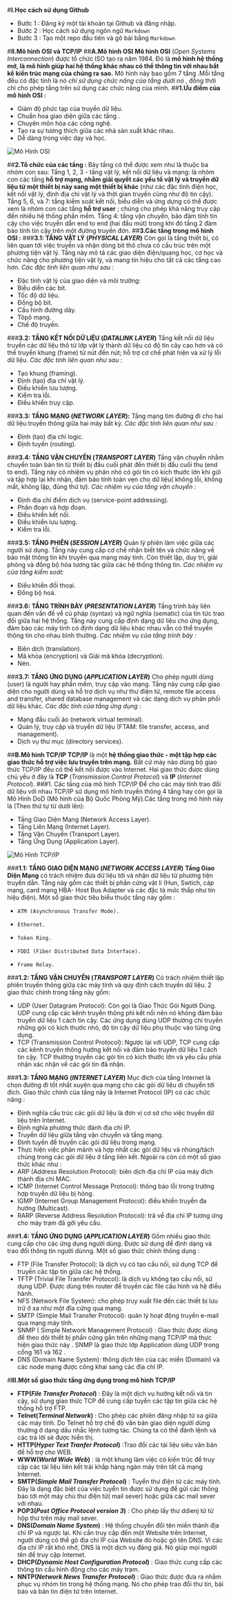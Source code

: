 
#**I.Học cách sử dụng Github**
* Bước 1 : Đăng ký một tài khoản tại Github và đăng nhập.
* Bước 2 : Học cách sử dụng ngôn ngữ `Markdown`
* Bước 3 : Tạo một repo đầu tiên và gõ bài bằng `Markdown`

#**II.Mô hình OSI và TCP/IP**
##**A.Mô hình OSI**
**Mô hình OSI** (*Open Systems Interconnection*) được tổ chức ISO tạo ra năm 1984. Đó là **mô hình hệ thống mở, là mô hình giúp hai hệ thống khác nhau có thể thông tin với nhau bất kể kiến trúc mạng của chúng ra sao.** Mô hình này bao gồm 7 tầng .Mỗi tầng đều có đặc tính là nó *chỉ sử dụng chức năng của tầng dưới nó* , đồng thời chỉ cho phép tầng trên sử dụng các chức năng của mình.
##**1.Ưu điểm của mô hình OSI :**
* Giảm độ phức tạp của truyền dữ liệu.
* Chuẩn hoa giao diện giữa các tầng .
* Chuyên môn hóa các công nghệ.
* Tạo ra sự tương thích giữa các nhà sản xuất khác nhau.
* Dễ dàng trong việc dạy và học.

![Mô Hình OSI](http://1.bp.blogspot.com/-dEPOLAvxsek/UzQcvDS44KI/AAAAAAAAACw/c_Fxrkuul7k/s1600/Osi-model-jb.png)

##**2.Tổ chức của các tầng :**
Bảy tầng có thể được xem như là thuộc ba nhóm con sau: Tầng 1, 2, 3 - tầng vật lý, kết nối dữ liệu và mạng: là nhóm con các tầng **hỗ trợ mạng, nhằm giải quyết các yếu tố vật lý và truyền dữ liệu từ một thiết bị này sang một thiết bị khác** (như các đặc tính điện học, kết nối vật lý, định địa chỉ vật lý và thời gian truyền cũng như độ tin cậy). Tầng 5, 6, và 7: tầng kiểm soát kết nối, biểu diễn và ứng dựng có thể được xem là nhóm con các tầng **hỗ trợ user** ; chúng cho phép khả năng truy cập đến nhiều hệ thống phần mềm. Tầng  4: tầng vận chuyển, bảo đảm tính tin cậy cho việc truyền dẫn end to end (hai đầu mút) trong khi đó tầng 2 đảm bảo tính tin cậy trên một đường truyền đơn.
##**3.Các tầng trong mô hình OSI :**
###**3.1: TẦNG VẬT LÝ (*PHYSICAL LAYER*)**
Còn gọi là tầng thiết bị, có liên quan tới việc truyền và nhận dòng bit thô chưa có cấu trúc trên một phương tiện vật lý. Tầng này mô tả các giao diện điện/quang học, cơ học và chức năng cho phương tiện vật lý, và mang tín hiệu cho tất cả các tầng cao hơn.
   *Các đặc tính liên quan như sau :*
- Đặc tính vật lý của giao diện và môi trường: 
- Biểu diễn các bit.
- Tốc độ dữ liệu.
- Đồng bộ  bit.
- Cấu hình đường dây.
- Tôpô mạng.
- Chế độ truyền.
 
###**3.2: TẦNG KẾT NỐI DỮ LIỆU (*DATALINK LAYER*)**
Tầng kết nối dữ liệu truyền các dữ liệu thô từ lớp vật lý thành dữ liệu có độ tin cây cao hơn và có thể truyền khung (frame) từ nút đến nút; hỗ trợ cơ chế phát hiện và xử lý lỗi dữ liệu. 
   *Các đặc tính liên quan như sau :*
- Tạo khung (framing). 
-	Định (tạo) địa chỉ vật lý.
-	Điều khiển lưu lượng.
-	Kiểm tra lỗi.
-	Điều khiển truy cập.

###**3.3: TẦNG MẠNG (*NETWORK LAYER*):**
Tầng mạng tìm đường đi cho hai dữ liệu truyền thông giữa hai máy bất kỳ. 
   *Các đặc tính liên quan như sau :*
-	Định (tạo) địa chỉ logic.
-	Định tuyến (routing).

###**3.4: TẦNG VẬN CHUYỂN (*TRANSPORT LAYER*)**
Tầng vận chuyển nhằm chuyển toàn bản tin từ thiết bị đầu cuối phát đến thiết bị đầu cuối thu (end to end). Tầng này có nhiệm vụ phân nhỏ có gói tin có kích thước lớn khi gửi và tập hợp lại khi nhận, đảm bảo tính toàn vẹn cho dữ liệu( không lỗi, không mất, không lặp, đúng thứ tự). 
   *Các nhiệm vụ của tầng vận chuyển :*
-    Định địa chỉ điểm dịch vụ (service-point addressing).
-    Phân đoạn và hợp đoạn.
-	Điều khiển kết nối. 
-	Điều khiển lưu lượng.
-	Kiểm tra lỗi.

###**3.5: TẦNG PHIÊN (*SESSION LAYER*)**
Quản lý phiên làm việc giữa các người sử dụng. Tầng này cung cấp cơ chế nhận biết tên và chức năng về bảo mật thông tin khi truyền qua mạng máy tính. Còn thiết lập, duy trì, giải phóng và đồng bộ hóa tương tác giữa các hệ thống thông tin.
   *Các nhiệm vụ của tầng kiểm soát:*
-	Điều khiển đối thoại.
-	Đồng bộ hoá.

###**3.6: TẦNG TRÌNH BÀY (*PRESENTATION LAYER*)**
Tầng trình bày liên quan đến vấn đề về cú pháp (syntax) và ngữ nghĩa (sematic) của tin tức trao đổi giữa hai hệ thống. Tầng này cung cấp định dạng dữ liệu cho ứng dụng, đảm bảo các máy tính có định dạng dữ liệu khác nhau vẫn có thể truyền thông tin cho nhau bình thường.
   *Các nhiệm vụ của tầng trình bày :*
-	Biên dịch (translation).
-    Mã khóa (encryption) và Giải mã khóa (decryption). 
-	Nén.

###**3.7: TẦNG ỨNG DỤNG (*APPLICATION LAYER*)**
Cho phép người dùng (user) là người hay phần mềm, truy cập vào mạng. Tầng này cung cấp giao diện cho người dùng và hỗ trợ dịch vụ như thư điện tử, remote file access and transfer, shared database management và các dạng dịch vụ phân phối dữ liệu khác.
   *Các đặc tính của tầng ứng dụng :*
-	Mạng đầu cuối ảo (network virtual terminal).
-	Quản lý, truy cập và truyền dữ liệu (FTAM: file transfer, access, and management).
-    Dịch vụ thư mục (directory services).

##**B.Mô hình TCP/IP**
**TCP/IP** là một **hệ thống giao thức - một tập hợp các giao thức hỗ trợ việc lưu truyền trên mạng.** Bất cứ máy nào dùng bộ giao thức TCP/IP đều có thể kết nối được vào Internet. Hai giao thức được dùng chủ yếu ở đây là **TCP** (*Transmission Control Protocol*) và **IP** (*Internet Protocol*). 
###1. Các tầng của mô hình TCP/IP
Để cho các máy tính trao đổi dữ liệu với nhau TCP/IP sử dụng mô hình truyền thông 4 tầng hay còn gọi là Mô Hình DoD (Mô hình của Bộ Quốc Phòng Mỹ).Các tầng trong mô hình này là (Theo thứ tự từ dưới lên):
-    Tầng Giao Diện Mạng (Network Access Layer).
-    Tầng Liên Mạng (Internet Layer).
-    Tầng Vận Chuyển (Transport Layer).
-    Tầng Ứng Dụng (Application Layer).

![Mô Hình TCP/IP](http://lh4.googleusercontent.com/-jH4TzAOcspU/UzQeMUZ1JlI/AAAAAAAAADA/cWNGZjCtkI4/s1600/TCP-IP-Model.png)

###**1.1: TẦNG GIAO DIỆN MẠNG (*NETWORK ACCESS LAYER*)**
**Tầng Giao Diện Mạng** có trách nhiệm đưa dữ liệu tới và nhận dữ liệu từ phương tiện truyền dẫn. Tầng này gồm các thiết bị phần cứng vật lí (Hun, Swtich, cáp mạng, card mạng HBA- Host Bus Adapter và các đặc tả mức thấp như tín hiệu điện). Một số giao thức tiêu biểu thuộc tầng này gồm :
-     ATM (Asynchronous Transfer Mode).
-     Ethernet.
-     Token Ring.
-     FDDI (Fiber Distributed Data Interface).
-     Frame Relay.

###**1.2: TẦNG VẬN CHUYỂN (*TRANSPORT LAYER*)**
Có trách nhiệm thiết lập phiên truyền thông giữa các máy tính và quy định cách truyền dữ liệu. 2 giao thức chính trong tầng này       gồm:
-    UDP (User Datagram Protocol): Còn gọi là Giao Thức Gói Người Dùng. UDP cung cấp các kênh truyền thông phi kết nối nên nó không  đảm bảo truyền dữ liệu 1 cách tin cậy. Các ứng dụng dùng UDP thường chỉ truyền những gói có kích thước nhỏ, độ tin cậy dữ liệu        phụ thuộc vào từng ứng dụng.
-    TCP (Transmission Control Protocol): Ngược lại với UDP, TCP cung cấp các kênh truyền thông hướng kết nối và đảm bảo truyền dữ liệu 1 cách tin cậy. TCP thường truyền các gói tin có kích thước lớn và yêu cầu phía nhận xác nhận về các gói tin đã nhận.

###**1.3: TẦNG MẠNG (*INTERNET LAYER*)**
Mục đích của tầng Internet là chọn đường đi tốt nhất xuyên qua mạng cho các gói dữ liệu di chuyển tới đích.
Giao thức chính của tầng này là Internet Protocol (IP) có các chức năng :
-	Định nghĩa cấu trúc các gói dữ liệu là đơn vị cơ sở cho việc truyền dữ liệu trên Internet.
-	Định nghĩa phương thức đánh địa chỉ IP.
-	Truyền dữ liệu giữa tầng vận chuyển và tầng mạng.
-	Định tuyến để truyền các gói dữ liệu trong mạng.
-	Thực hiện việc phân mảnh và hợp nhất các gói dữ liệu và nhúng/tách chúng trong các gói dữ liệu ở tầng liên kết.
     Ngoài ra còn có một số giao thức khác như : 
-    ARP (Address Resolution Protocol): biên dịch địa chỉ IP của máy đích thành địa chỉ MAC.
-    ICMP (Internet Control Message Protocol): thông báo lỗi trong trường hợp truyền dữ liệu bị hỏng.
-    IGMP (Internet Group Management Protocol): điều khiển truyền đa hướng (Multicast).
- 	 RARP (Reverse Address Resolution Protocol): trả về địa chỉ IP tương ứng cho máy trạm đã gởi yêu cầu.

###**1.4: TẦNG ỨNG DỤNG (*APPLICATION LAYER*)**
Gồm nhiều giao thức cung cấp cho các ứng dụng người dùng. Được sử dụng để định dạng và trao đổi thông tin người dùnng. Một số giao thức chính thông dụng :
-	FTP (File Transfer Protocol): là dịch vụ có tạo cầu nối, sử dụng TCP để truyền các tập tin giữa các hệ thống.
-	TFTP (Trivial File Transfer Protocol): là dịch vụ không tạo cầu nối, sử dụng UDP. Được dùng trên router để truyền các file cấu  hình và hệ điều hành.
-	NFS (Network File System): cho phép truy xuất file đến các thiết bị lưu trữ ở xa như một đĩa cứng qua mạng.
-	SMTP (Simple Mail Transfer Protocol): quản lý hoạt động truyền e-mail qua mạng máy tính.
-	SNMP ( Simple Network Management Protocol) : Giao thức được dùng để theo dõi thiết bị phần cứng gắn trên những mạng TCP/IP mà    thực hiện giao thức này . SNMP là giao thức lớp Application dùng UDP trong cổng 161 và 162 .
-	DNS (Domain Name System): thông dịch tên của các miền (Domain) và các node mạng được công khai sang các địa chỉ IP.

#**III.Một số giao thức tầng ứng dụng trong mô hình TCP/IP**
- **FTP(*File Transfer Protocol*)** : Đây là một dịch vụ hướng kết nối và tin cậy, sử dụng giao thức TCP để cung cấp tuyển các tập tin giữa các hệ thống hỗ trợ FTP.
- **Telnet(*Terminal Network*)** : Cho phép các phiên đăng nhập từ xa giữa các máy tính. Do Telnet hỗ trợ chế độ văn bản giao diện người dùng thường ở dạng dấu nhắc lệnh tương tác. Chúng ta có thể đánh lệnh và các trả lời sẽ được hiển thị.
- **HTTP(*Hyper Text Tranfer Protocol*)** :Trao đổi các tài liệu siêu văn bản để hỗ trợ cho WEB.
- **WWW(*World Wide Web*)** : là một khung làm việc có kiến trúc để truy cập các tài liệu liên kết trải khắp hàng ngàn máy trên tất cả mạng Internet.
- **SMTP(*Simple Mail Transfer Protocol*)** : Tuyển thư điện tử các máy tính. Đây là dạng đặc biệt của việc tuyển tin được sử dụng để gửi các thông báo tới một máy chủ thư điện tử( mail sever) hoặc giữa các mail sever với nhau.
- **POP3(*Post Office Protocol version 3*)** : Cho phép lấy thư ddienj tử từ hộp thư trên máy mail sever.
- **DNS(*Domain Name System*)** : Hệ thống chuyển đổi tên miền thành địa chỉ IP và ngược lại. Khi cần truy cập đến một Website trên Internet, người dùng có thể gõ địa chỉ IP của Website đó hoặc gõ tên DNS. Vì các địa chỉ IP rất khó nhớ, DNS là một dịch vụ đáng giá. Nó giúp mọi người tên để truy cập Internet.
- **DHCP(*Dynamic Host Configuration Protocol*)** : Giao thức cung cấp các thông tin cấu hình động cho các máy trạm. 
- **NNTP(*Network News Transfer Protocol*)** : Giao thức được đưa ra nhằm phục vụ nhóm tin trong hệ thống mạng. Nó cho phép trao đổi thư tín, bài báo và bản tin điện tử trên Internet.











     














